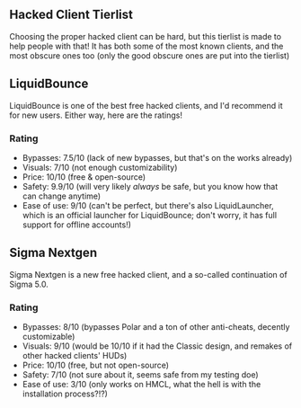 ## Hacked Client Tierlist
Choosing the proper hacked client can be hard, but this tierlist is made to help people with that! It has both some of the most known clients, and the most obscure ones too (only the good obscure ones are put into the tierlist)

## LiquidBounce
LiquidBounce is one of the best free hacked clients, and I'd recommend it for new users. Either way, here are the ratings!
### Rating
- Bypasses: 7.5/10 (lack of new bypasses, but that's on the works already)
- Visuals: 7/10 (not enough customizability)
- Price: 10/10 (free & open-source)
- Safety: 9.9/10 (will very likely *always* be safe, but you know how that can change anytime)
- Ease of use: 9/10 (can't be perfect, but there's also LiquidLauncher, which is an official launcher for LiquidBounce; don't worry, it has full support for offline accounts!)

## Sigma Nextgen
Sigma Nextgen is a new free hacked client, and a so-called continuation of Sigma 5.0.
### Rating
- Bypasses: 8/10 (bypasses Polar and a ton of other anti-cheats, decently customizable)
- Visuals: 9/10 (would be 10/10 if it had the Classic design, and remakes of other hacked clients' HUDs)
- Price: 10/10 (free, but not open-source)
- Safety: 7/10 (not sure about it, seems safe from my testing doe)
- Ease of use: 3/10 (only works on HMCL, what the hell is with the installation process?!?)

